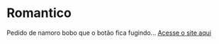 # Romantico
Pedido de namoro bobo que o botão fica fugindo...
[Acesse o site aqui](https://Muriloxox.github.io/romantico)

